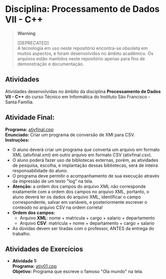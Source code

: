# Disciplina: Processamento de Dados VII - C++  
  
> **Warning**  
>   
> [DEPRECATED]  
> A tecnologia em uso neste repositório encontra-se obsoleta em muitos aspectos, e foram desenvolvidos no âmbito acadêmico. Os arquivos estão mantidos neste repositório apenas para fins de demonstração e documentação. 

## Atividades

Atividades desenvolvidas no âmbito da disciplina **Processamento de Dados VII - C++** do curso Técnico em Informática do Instituto São Francisco - Santa Família.

## **Atividade Final:**  

  **Programa:** [ativfinal.cpp](src/ativfinal/ativfinal.cpp)  
  **Enunciado:** Criar um programa de conversão de XMl para CSV.  
  **Instruções:**
  - O aluno deverá criar um programa que converta um arquivo em formato XML (ativfinal.xml) em outro arquivo em formato CSV (ativfinal.csv).
  - O aluno poderá fazer uso de bibliotecas externas, porém, as atividades de pesquisa, escolha, e implantação dessas bibliotecas, será de inteira responsabilidade do aluno.
  - O programa deve permitir o acompanhamento de sua execução através da impressão de um texto "log" na tela.
  - **Atenção:** a ordem dos campos do arquivo XML não corresponde exatamente com a ordem dos campos no arquivo XML, portanto, o aluno deverá ler os dados do arquivo XML, identificar o campo correspondente, salvar em variáveis, e posteriormente escrever o conteúdo no arquivo CSV na ordem correta!
  - **Ordem dos campos:**
    - Arquivo **XML**: nome + matricula + cargo + salario + departamento
    - Arquivo **CSV**: matricula + nome + departamento + cargo + salario
  - As dúvidas devem ser tiradas com o professor, ANTES da entrega do trabalho.

## Atividades de Exercícios  

* **Atividade 1:**  
  **Programa:** [ativ01.cpp](src/ativ01.cpp)  
  **Objetivo:** Programa que escreve o famoso "Ola mundo" na tela.  

